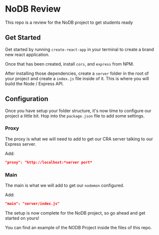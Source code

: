 # NoDB Review

This repo is a review for the NoDB project to get students ready

## Get Started

Get started by running `create-react-app` in your terminal to create a brand new react application.

Once that has been created, install `cors`, and `express` from NPM.

After installing those dependencies, create a `server` folder in the root of your project and create a `index.js` file inside of it. This is where you will build the Node / Express API.

## Configuration

Once you have setup your folder structure, it's now time to configure our project a little bit. Hop into the `package.json` file to add some settings.

### Proxy

The proxy is what we will need to add to get our CRA server talking to our Express server.

Add:
```json
"proxy": "http://localhost:*server port*
```

### Main

The main is what we will add to get our `nodemon` configured.

Add:
```json
"main": "server/index.js"
```

The setup is now complete for the NoDB project, so go ahead and get started on yours!

You can find an example of the NODB Project inside the files of this repo.